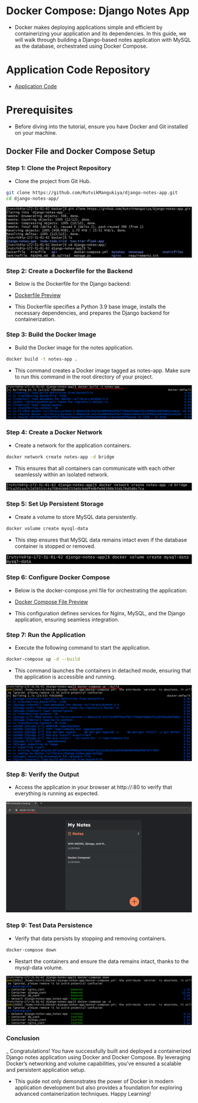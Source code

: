 # Docker Compose: Django Notes App

- Docker makes deploying applications simple and efficient by containerizing your application and its dependencies. In this guide, we will walk through building a Django-based notes application with MySQL as the database, orchestrated using Docker Compose.

# Application Code Repository

- [Application Code](https://github.com/RutvikMangukiya/django-notes-app)

# Prerequisites

- Before diving into the tutorial, ensure you have Docker and Git installed on your machine.

## Docker File and Docker Compose Setup
### Step 1: Clone the Project Repository

- Clone the project from Git Hub.

```bash
git clone https://github.com/RutvikMangukiya/django-notes-app.git
cd django-notes-app/
```

![gitclone](https://github.com/RutvikMangukiya/Docker-Projects/blob/master/django-nginx-mysql-docker/image/1-git-clone.png)

### Step 2: Create a Dockerfile for the Backend

- Below is the Dockerfile for the Django backend:

- [Dockerfile Preview](https://github.com/RutvikMangukiya/Docker-Projects/blob/master/django-nginx-mysql-docker/Dockerfile)

- This Dockerfile specifies a Python 3.9 base image, installs the necessary dependencies, and prepares the Django backend for containerization.

### Step 3: Build the Docker Image

- Build the Docker image for the notes application.

```bash
docker build -t notes-app .
```
- This command creates a Docker image tagged as notes-app. Make sure to run this command in the root directory of your project.

![dockerbuild](https://github.com/RutvikMangukiya/Docker-Projects/blob/master/django-nginx-mysql-docker/image/2-docker-build-notes-app.png)

### Step 4: Create a Docker Network

- Create a network for the application containers.

```bash
docker network create notes-app -d bridge
```
- This ensures that all containers can communicate with each other seamlessly within an isolated network.

![dockernetwork](https://github.com/RutvikMangukiya/Docker-Projects/blob/master/django-nginx-mysql-docker/image/3-docker-network.png)

### Step 5: Set Up Persistent Storage

- Create a volume to store MySQL data persistently.

```bash
docker volume create mysql-data
```
- This step ensures that MySQL data remains intact even if the database container is stopped or removed.

![dockervolume](https://github.com/RutvikMangukiya/Docker-Projects/blob/master/django-nginx-mysql-docker/image/4-docker-volume.png)

### Step 6: Configure Docker Compose

- Below is the docker-compose.yml file for orchestrating the application:

- [Docker Compose File Preview](https://github.com/RutvikMangukiya/Docker-Projects/blob/master/django-nginx-mysql-docker/docker-compose.yml)
    
- This configuration defines services for Nginx, MySQL, and the Django application, ensuring seamless integration.

### Step 7: Run the Application

- Execute the following command to start the application.

```bash
docker-compose up -d --build
```
- This command launches the containers in detached mode, ensuring that the application is accessible and running.

![dockercompose](https://github.com/RutvikMangukiya/Docker-Projects/blob/master/django-nginx-mysql-docker/image/5-docker-compose-up.png)

### Step 8: Verify the Output

- Access the application in your browser at http://<ec2-public-ip>:80 to verify that everything is running as expected.

![output](https://github.com/RutvikMangukiya/Docker-Projects/blob/master/django-nginx-mysql-docker/image/6-output.png)

### Step 9: Test Data Persistence

- Verify that data persists by stopping and removing containers.

```bash
docker-compose down
```
- Restart the containers and ensure the data remains intact, thanks to the mysql-data volume.

![volumetest](https://github.com/RutvikMangukiya/Docker-Projects/blob/master/django-nginx-mysql-docker/image/7-volume-persist-test.png)

### Conclusion

_ Congratulations! You have successfully built and deployed a containerized Django notes application using Docker and Docker Compose. By leveraging Docker’s networking and volume capabilities, you’ve ensured a scalable and persistent application setup.

- This guide not only demonstrates the power of Docker in modern application development but also provides a foundation for exploring advanced containerization techniques. Happy Learning!